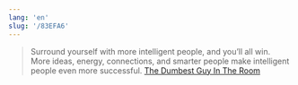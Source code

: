 ```yaml
---
lang: 'en'
slug: '/83EFA6'
---
```


> Surround yourself with more intelligent people, and you’ll all win. More ideas, energy, connections, and smarter people make intelligent people even more successful. [The Dumbest Guy In The Room](https://www.forbes.com/sites/billfischer/2016/01/28/the-dumbest-guy-in-the-room/?sh=66256c7318f8)
